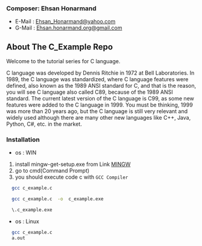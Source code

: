 ### Composer: Ehsan Honarmand
* E-Mail  : [Ehsan_Honarmand@yahoo.com](https://mail.yahoo.com)
* G-Mail  : [Ehsan.honarmand.org@gmail.com](https://www.google.com/gmail)

## About The C_Example Repo
Welcome to the tutorial series for C language.

C language was developed by Dennis Ritchie in 1972 at Bell Laboratories. In 1989, the C language was standardized, where C language features were defined, also known as the 1989 ANSI standard for C, and that is the reason, you will see C language also called C89, because of the 1989 ANSI standard.
The current latest version of the C language is C99, as some new features were added to the C language in 1999.
You must be thinking, 1999 was more than 20 years ago, but the C language is still very relevant and widely used although there are many other new languages like C++, Java, Python, C#, etc. in the market.

### Installation
* os : WIN
1. install mingw-get-setup.exe from Link [MINGW](https://osdn.net/projects/mingw/downloads/68260/mingw-get-setup.exe/)
2. go to cmd(Command Prompt)
3. you should execute code c with `GCC Compiler`

```sh
  gcc c_example.c
```
```sh
  gcc c_example.c  -o  c_example.exe
```   
```sh
  \.c_example.exe
```
* os : Linux
```sh  
  gcc c_example.c
  a.out
```
